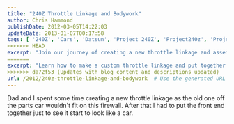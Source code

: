 ```yaml
---
title: "240Z Throttle Linkage and Bodywork"
author: Chris Hammond
publishDate: 2012-03-05T14:22:03
updateDate: 2013-01-07T00:17:58
tags: [ '240Z', 'Cars', 'Datsun', 'Project 240Z', 'Project240z', 'Project240Zcom' ]
<<<<<<< HEAD
excerpt: "Join our journey of creating a new throttle linkage and assembling the front end of a classic car project."
=======
excerpt: "Learn how to make a custom throttle linkage and put together the front end of a car in this step-by-step guide with Dad. See the transformation!"
>>>>>>> da72f53 (Updates with blog content and descriptions updated)
url: /2012/240z-throttle-linkage-and-bodywork  # Use the generated URL with year
---
```

<p>Dad and I spent some time creating a new throttle linkage as the old one off the parts car wouldn't fit on this firewall. After that I had to put the front end together just to see it start to look like a car.</p>  <object width="425" height="350"><param name="movie" value="https://www.youtube.com/v/gUx4mhIfb38"></param><embed src="https://www.youtube.com/v/gUx4mhIfb38" type="application/x-shockwave-flash" width="425" height="350"></embed></object>

